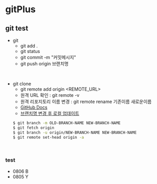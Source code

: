 # gitPlus

## git test
+ git
  - git add .
  - git status
  - git commit -m "커밋메시지"
  - git push origin 브랜치명  
<br>  

+ git clone  
  - git remote add origin <REMOTE_URL>  
  - 원격 URL 확인 : git remote -v  
  - 원격 리포지토리 이름 변경 : git remote rename 기존이름 새로운이름  
  - [GitHub Docs](https://docs.github.com/en/get-started/getting-started-with-git/managing-remote-repositories)  
  - [브랜치명 변경 후 로컬 업데이트](https://docs.github.com/ko/repositories/configuring-branches-and-merges-in-your-repository/managing-branches-in-your-repository/renaming-a-branch#updating-a-local-clone-after-a-branch-name-changes)
  ```bash
  $ git branch -m OLD-BRANCH-NAME NEW-BRANCH-NAME
  $ git fetch origin
  $ git branch -u origin/NEW-BRANCH-NAME NEW-BRANCH-NAME
  $ git remote set-head origin -a
  ```

<br>

### test
+ 0806 B
+ 0805 Y